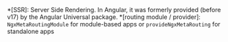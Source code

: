 *[SSR]: Server Side Rendering. In Angular, it was formerly provided (before v17) by the Angular Universal package.
*[routing module / provider]: `NgxMetaRoutingModule` for module-based apps or `provideNgxMetaRouting` for standalone apps

